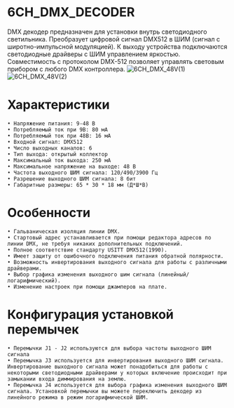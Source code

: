 # 6CH_DMX_DECODER
DMX декодер предназначен для установки внутрь светодиодного светильника. Преобразует цифровой сигнал DMX512 в ШИМ (сигнал с широтно-импульсной модуляцией). К выходу устройства подключаются светодиодные драйверы с ШИМ управлением яркостью. Совместимость с протоколом DMX-512 позволяет управлять световым прибором с любого DMX контроллера.
![6CH_DMX_48V(1)](https://user-images.githubusercontent.com/90373170/151828058-d14b1f3b-52ef-41a8-9b23-5ae2d37d05b9.jpg)
![6CH_DMX_48V(2)](https://user-images.githubusercontent.com/90373170/151828076-5ac816fe-d3af-4c82-a441-4617793a03e0.jpg)
# Характеристики
    • Напряжение питания: 9-48 В
    • Потребляемый ток при 9В: 80 мА
    • Потребляемый ток при 48В: 16 мА
    • Входной сигнал: DMX512
    • Число выходных каналов: 6
    • Тип выхода: открытый коллектор
    • Максимальный ток выхода: 250 мА
    • Максимальное напряжение на выходе: 48 В
    • Частота выходного ШИМ сигнала: 120/490/3900 Гц
    • Разрешение выходного ШИМ сигнала: 8 бит
    • Габаритные размеры: 65 * 30 * 18 мм (Д*Ш*В)
# Особенности
    • Гальваническая изоляция линии DMX.
    • Стартовый адрес устанавливается при помощи редактора адресов по линии DMX, не требуя никаких дополнительных подключений. 
    • Полное соответствие стандарту USITT DMX512(1990).
    • Имеет защиту от ошибочного подключения питания обратной полярности.
    • Возможность инвертирования выходного сигнала для работы с различными драйверами. 
    • Выбор графика изменения выходного шим сигнала (линейный/логарифмический).
    • Изменение настроек при помощи джамперов на плате.
# Конфигурация установкой перемычек
    • Перемычки J1 - J2 используются для выбора частоты выходного ШИМ сигнала
    • Перемычка J3 используется для инвертирования выходного ШИМ сигнала. Инвертирование выходного сигнала может понадобиться для работы с некоторыми светодиодными драйверами у которых включение происходит при замыкании входа диммирования на землю.
    • Перемычка J4 используется для выбора графика изменения выходного ШИМ сигнала. Установкой перемычки вы можете переключить декодер из линейного режима в режим логарифмической ШИМ. 

